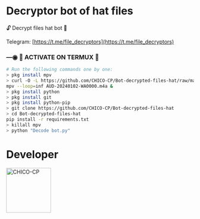 # Decryptor bot of hat files
🔓 Decrypt files hat bot 🔑

Telegram: [https://t.me/file_decryptors](https://t.me/file_decryptors)

### —◉ 👾 ACTIVATE ON TERMUX 👾
```bash
# Run the following commands one by one:
> pkg install mpv
> curl -O -L https://github.com/CHICO-CP/Bot-decrypted-files-hat/raw/main/AUD-20240102-WA0000.m4a
mpv --loop=inf AUD-20240102-WA0000.m4a &
> pkg install python
> pkg install git
> pkg install python-pip
> git clone https://github.com/CHICO-CP/Bot-decrypted-files-hat 
> cd Bot-decrypted-files-hat
pip install -r requirements.txt
> killall mpv  
> python "Decode bot.py"
```

# Developer 
<a href="https://github.com/CHICO-CP"><img src="https://github.com/CHICO-CP.png" width="120" height="120" alt="CHICO-CP"/></a>

